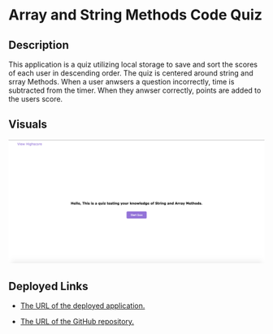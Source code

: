 # Array and String Methods Code Quiz

## Description
This application is a quiz utilizing local storage to
save and sort the scores of each user in descending order.
The quiz is centered around string and srray Methods. When
a user anwsers a question incorrectly, time is subtracted
from the timer. When they anwser correctly, points are
added to the users score.

## Visuals
![Quiz Thumbnail](assets/images/quiz-thumbnail.png)

## Deployed Links

* [The URL of the deployed application.](https://simone188535.github.io/Array-and-String-Methods-Code-Quiz/)

* [The URL of the GitHub repository.](https://github.com/simone188535/Array-and-String-Methods-Code-Quiz)